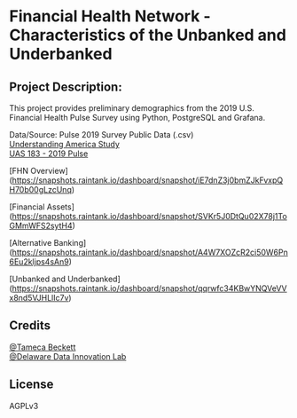 # Financial Health Network - Characteristics of the Unbanked and Underbanked

## Project Description:
This project provides preliminary demographics from the 2019 U.S. Financial Health Pulse Survey using Python, PostgreSQL and Grafana.

Data/Source: Pulse 2019 Survey Public Data (.csv)<br>
[Understanding America Study](https://uasdata.usc.edu/index.php)<br>
[UAS 183 - 2019 Pulse](https://uasdata.usc.edu/survey/UAS+183)

[FHN Overview] (https://snapshots.raintank.io/dashboard/snapshot/iE7dnZ3j0bmZJkFvxpQH70b00gLzcUnq) 

[Financial Assets] (https://snapshots.raintank.io/dashboard/snapshot/SVKr5J0DtQu02X78j1ToGMmWFS2sytH4) 

[Alternative Banking] (https://snapshots.raintank.io/dashboard/snapshot/A4W7XOZcR2ci50W6Pn6Eu2kljps4sAn9)  

[Unbanked and Underbanked] (https://snapshots.raintank.io/dashboard/snapshot/qqrwfc34KBwYNQVeVVx8nd5VJHLlIc7v)  

## Credits
[@Tameca Beckett](https://github.com/Tcjbeckett)<br>
[@Delaware Data Innovation Lab](https://github.com/de-data-lab)

## License
AGPLv3 
